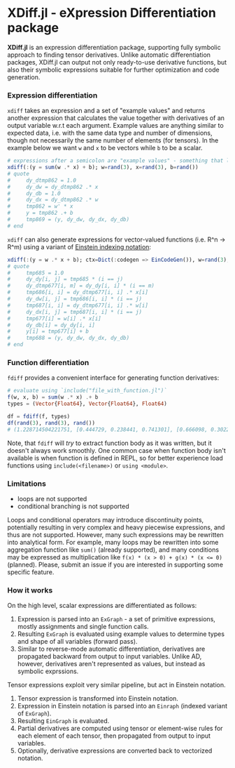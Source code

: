 # XDiff.jl - eXpression Differentiation package

**XDiff.jl** is an expression differentiation package, supporting fully
symbolic approach to finding tensor derivatives.
Unlike automatic differentiation packages, XDiff.jl can output not only ready-to-use
derivative functions, but also their symbolic expressions suitable for
further optimization and code generation.

### Expression differentiation

`xdiff` takes an expression and a set of "example values" and returns another expression
that calculates the value together with derivatives of an output variable w.r.t each
argument. Example values are anything similar to expected data, i.e. with the same data type
and number of dimensions, though not necessarily the same number of elements (for tensors).
In the example below we want `w` and `x` to be vectors while `b` to be a scalar. 

```julia
# expressions after a semicolon are "example values" - something that looks like expected data
xdiff(:(y = sum(w .* x) + b); w=rand(3), x=rand(3), b=rand())
# quote 
#     dy_dtmp862 = 1.0
#     dy_dw = dy_dtmp862 .* x
#     dy_db = 1.0
#     dy_dx = dy_dtmp862 .* w
#     tmp862 = w' * x
#     y = tmp862 .+ b
#     tmp869 = (y, dy_dw, dy_dx, dy_db)
# end
```

`xdiff` can also generate expressions for vector-valued functions (i.e. R^n -> R^m)
using a variant of [Einstein indexing notation](https://en.wikipedia.org/wiki/Einstein_notation):


```julia
xdiff(:(y = w .* x + b); ctx=Dict(:codegen => EinCodeGen()), w=rand(3), x=rand(3), b=rand())
# quote
#     tmp685 = 1.0
#     dy_dy[i, j] = tmp685 * (i == j)
#     dy_dtmp677[i, m] = dy_dy[i, i] * (i == m)
#     tmp686[i, i] = dy_dtmp677[i, i] .* x[i]
#     dy_dw[i, j] = tmp686[i, i] * (i == j)
#     tmp687[i, i] = dy_dtmp677[i, i] .* w[i]
#     dy_dx[i, j] = tmp687[i, i] * (i == j)
#     tmp677[i] = w[i] .* x[i]
#     dy_db[i] = dy_dy[i, i]
#     y[i] = tmp677[i] + b
#     tmp688 = (y, dy_dw, dy_dx, dy_db)
# end
```

### Function differentiation

`fdiff` provides a convenient interface for generating function derivatives:

```julia
# evaluate using `include("file_with_function.jl")` 
f(w, x, b) = sum(w .* x) .+ b
types = (Vector{Float64}, Vector{Float64}, Float64)

df = fdiff(f, types)
df(rand(3), rand(3), rand())
# (1.228714504221751, [0.444729, 0.238441, 0.741301], [0.666098, 0.302282, 0.517627], 1.0)
```
Note, that `fdiff` will _try_ to extract function body as it was written, but it doesn't always
work smoothly. One сommon case when function body isn't available is when function is defined
in REPL, so for better experience load functions using `include(<filename>)` or `using <module>`.



### Limitations

 * loops are not supported
 * conditional branching is not supported

Loops and conditional operators may introduce discontinuity points, potentially resulting in
very complex and heavy piecewise expressions, and thus are not supported.
However, many such expressions may be rewritten into analytical form. For example, many loops
may be rewritten into some aggregation function like `sum()` (already supported), and
many conditions may be expressed as multiplication like `f(x) * (x > 0) + g(x) * (x <= 0)`
(planned). Please, submit an issue if you are interested in supporting some specific feature.


### How it works

On the high level, scalar expressions are differentiated as follows:

1. Expression is parsed into an `ExGraph` - a set of primitive expressions,
mostly assignments and single function calls.
2. Resulting `ExGraph` is evaluated using example values to determine types and
shape of all variables (forward pass).
3. Similar to reverse-mode automatic differentiation, derivatives are propagated
backward from output to input variables. Unlike AD, however, derivatives aren't
represented as values, but instead as symbolic exprssions.

Tensor expressions exploit very similar pipeline, but act in Einstein notation.

1. Tensor expression is transformed into Einstein notation.
2. Expression in Einstein notation is parsed into an `Einraph` (indexed variant of `ExGraph`).
3. Resulting `EinGraph` is evaluated.
4. Partial derivatives are computed using tensor or element-wise rules for each element
of each tensor, then propagated from output to input variables.
5. Optionally, derivative expressions are converted back to vectorized notation. 


